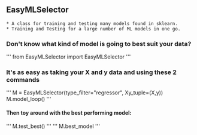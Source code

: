 ## EasyMLSelector
    * A class for training and testing many models found in sklearn.
    * Training and Testing for a large number of ML models in one go.

### Don't know what kind of model is going to best suit your data?
'''
from EasyMLSelector import EasyMLSelector
'''

### It's as easy as taking your X and y data and using these 2 commands
'''
M = EasyMLSelector(type_filter="regressor", Xy_tuple=(X,y))
M.model_loop()
'''

#### Then toy around with the best performing model:
'''
M.test_best()
'''
'''
M.best_model
'''